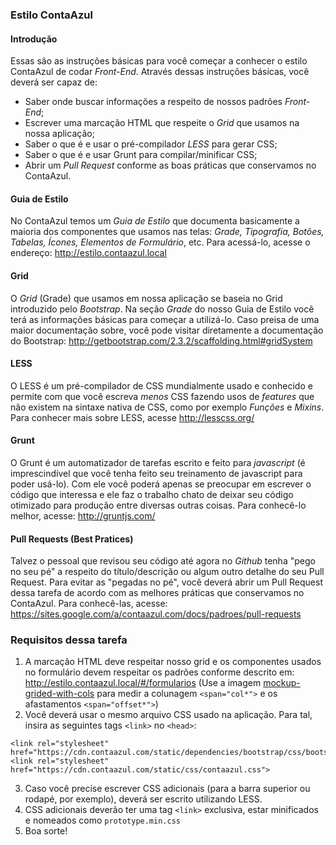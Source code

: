 ### Estilo ContaAzul

#### Introdução

Essas são as instruções básicas para você começar a conhecer o estilo ContaAzul de codar *Front-End*.
Através dessas instruções básicas, você deverá ser capaz de:
- Saber onde buscar informações a respeito de nossos padrões *Front-End*;
- Escrever uma marcação HTML que respeite o *Grid* que usamos na nossa aplicação;
- Saber o que é e usar o pré-compilador *LESS* para gerar CSS;
- Saber o que é e usar Grunt para compilar/minificar CSS;
- Abrir um *Pull Request* conforme as boas práticas que conservamos no ContaAzul.

#### Guia de Estilo
No ContaAzul temos um *Guia de Estilo* que documenta basicamente a maioria dos componentes que usamos nas telas: *Grade, Tipografia, Botões, Tabelas, Ícones, Elementos de Formulário*, etc.
Para acessá-lo, acesse o endereço: http://estilo.contaazul.local

#### Grid
O *Grid* (Grade) que usamos em nossa aplicação se baseia no Grid introduzido pelo *Bootstrap*. Na seção *Grade* do nosso Guia de Estilo você terá as informações básicas para começar a utilizá-lo. Caso preisa de uma maior documentação sobre, você pode visitar diretamente a documentação do Bootstrap: http://getbootstrap.com/2.3.2/scaffolding.html#gridSystem

#### LESS
O LESS é um pré-compilador de CSS mundialmente usado e conhecido e permite com que você escreva *menos* CSS fazendo usos de *features* que não existem na sintaxe nativa de CSS, como por exemplo *Funções* e *Mixins*.
Para conhecer mais sobre LESS, acesse http://lesscss.org/

#### Grunt
O Grunt é um automatizador de tarefas escrito e feito para *javascript* (é imprescindível que você tenha feito seu treinamento de javascript para poder usá-lo).
Com ele você poderá apenas se preocupar em escrever o código que interessa e ele faz o trabalho chato de deixar seu código otimizado para produção entre diversas outras coisas.
Para conhecê-lo melhor, acesse: http://gruntjs.com/

#### Pull Requests (Best Pratices)
Talvez o pessoal que revisou seu código até agora no *Github* tenha "pego no seu pé" a respeito do título/descrição ou algum outro detalhe do seu Pull Request. Para evitar as "pegadas no pé", você deverá abrir um Pull Request dessa tarefa de acordo com as melhores práticas que conservamos no ContaAzul.
Para conhecê-las, acesse: https://sites.google.com/a/contaazul.com/docs/padroes/pull-requests

### Requisitos dessa tarefa

1. A marcação HTML deve respeitar nosso grid e os componentes usados no formulário devem respeitar os padrões conforme descrito em: http://estilo.contaazul.local/#/formularios (Use a imagem [mockup-grided-with-cols](https://raw.githubusercontent.com/ContaAzul/intern-challenge/master/mockup/mockup-grided-with-cols.png) para medir a colunagem `<span="col*">` e os afastamentos `<span="offset*">`)
2. Você deverá usar o mesmo arquivo CSS usado na aplicação. Para tal, insira as seguintes tags `<link>` no `<head>`: 
```
<link rel="stylesheet" href="https://cdn.contaazul.com/static/dependencies/bootstrap/css/bootstrap.css">
<link rel="stylesheet" href="https://cdn.contaazul.com/static/css/contaazul.css">
```
3. Caso você precise escrever CSS adicionais (para a barra superior ou rodapé, por exemplo), deverá ser escrito utilizando LESS.
4. CSS adicionais deverão ter uma tag `<link>` exclusiva, estar minificados e nomeados como `prototype.min.css`
5. Boa sorte!
